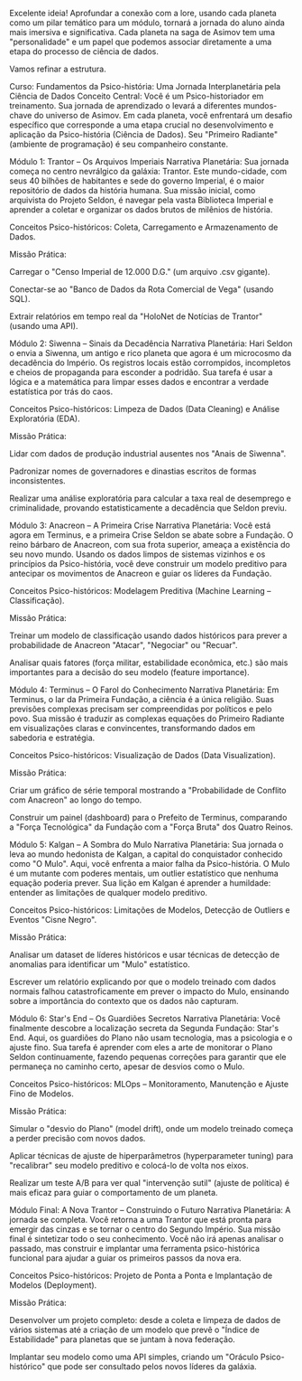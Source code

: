 Excelente ideia! Aprofundar a conexão com a lore, usando cada planeta como um pilar temático para um módulo, tornará a jornada do aluno ainda mais imersiva e significativa. Cada planeta na saga de Asimov tem uma "personalidade" e um papel que podemos associar diretamente a uma etapa do processo de ciência de dados.

Vamos refinar a estrutura.

Curso: Fundamentos da Psico-história: Uma Jornada Interplanetária pela Ciência de Dados
Conceito Central: Você é um Psico-historiador em treinamento. Sua jornada de aprendizado o levará a diferentes mundos-chave do universo de Asimov. Em cada planeta, você enfrentará um desafio específico que corresponde a uma etapa crucial no desenvolvimento e aplicação da Psico-história (Ciência de Dados). Seu "Primeiro Radiante" (ambiente de programação) é seu companheiro constante.

Módulo 1: Trantor – Os Arquivos Imperiais
Narrativa Planetária: Sua jornada começa no centro nevrálgico da galáxia: Trantor. Este mundo-cidade, com seus 40 bilhões de habitantes e sede do governo Imperial, é o maior repositório de dados da história humana. Sua missão inicial, como arquivista do Projeto Seldon, é navegar pela vasta Biblioteca Imperial e aprender a coletar e organizar os dados brutos de milênios de história.

Conceitos Psico-históricos: Coleta, Carregamento e Armazenamento de Dados.

Missão Prática:

Carregar o "Censo Imperial de 12.000 D.G." (um arquivo .csv gigante).

Conectar-se ao "Banco de Dados da Rota Comercial de Vega" (usando SQL).

Extrair relatórios em tempo real da "HoloNet de Notícias de Trantor" (usando uma API).

Módulo 2: Siwenna – Sinais da Decadência
Narrativa Planetária: Hari Seldon o envia a Siwenna, um antigo e rico planeta que agora é um microcosmo da decadência do Império. Os registros locais estão corrompidos, incompletos e cheios de propaganda para esconder a podridão. Sua tarefa é usar a lógica e a matemática para limpar esses dados e encontrar a verdade estatística por trás do caos.

Conceitos Psico-históricos: Limpeza de Dados (Data Cleaning) e Análise Exploratória (EDA).

Missão Prática:

Lidar com dados de produção industrial ausentes nos "Anais de Siwenna".

Padronizar nomes de governadores e dinastias escritos de formas inconsistentes.

Realizar uma análise exploratória para calcular a taxa real de desemprego e criminalidade, provando estatisticamente a decadência que Seldon previu.

Módulo 3: Anacreon – A Primeira Crise
Narrativa Planetária: Você está agora em Terminus, e a primeira Crise Seldon se abate sobre a Fundação. O reino bárbaro de Anacreon, com sua frota superior, ameaça a existência do seu novo mundo. Usando os dados limpos de sistemas vizinhos e os princípios da Psico-história, você deve construir um modelo preditivo para antecipar os movimentos de Anacreon e guiar os líderes da Fundação.

Conceitos Psico-históricos: Modelagem Preditiva (Machine Learning – Classificação).

Missão Prática:

Treinar um modelo de classificação usando dados históricos para prever a probabilidade de Anacreon "Atacar", "Negociar" ou "Recuar".

Analisar quais fatores (força militar, estabilidade econômica, etc.) são mais importantes para a decisão do seu modelo (feature importance).

Módulo 4: Terminus – O Farol do Conhecimento
Narrativa Planetária: Em Terminus, o lar da Primeira Fundação, a ciência é a única religião. Suas previsões complexas precisam ser compreendidas por políticos e pelo povo. Sua missão é traduzir as complexas equações do Primeiro Radiante em visualizações claras e convincentes, transformando dados em sabedoria e estratégia.

Conceitos Psico-históricos: Visualização de Dados (Data Visualization).

Missão Prática:

Criar um gráfico de série temporal mostrando a "Probabilidade de Conflito com Anacreon" ao longo do tempo.

Construir um painel (dashboard) para o Prefeito de Terminus, comparando a "Força Tecnológica" da Fundação com a "Força Bruta" dos Quatro Reinos.

Módulo 5: Kalgan – A Sombra do Mulo
Narrativa Planetária: Sua jornada o leva ao mundo hedonista de Kalgan, a capital do conquistador conhecido como "O Mulo". Aqui, você enfrenta a maior falha da Psico-história. O Mulo é um mutante com poderes mentais, um outlier estatístico que nenhuma equação poderia prever. Sua lição em Kalgan é aprender a humildade: entender as limitações de qualquer modelo preditivo.

Conceitos Psico-históricos: Limitações de Modelos, Detecção de Outliers e Eventos "Cisne Negro".

Missão Prática:

Analisar um dataset de líderes históricos e usar técnicas de detecção de anomalias para identificar um "Mulo" estatístico.

Escrever um relatório explicando por que o modelo treinado com dados normais falhou catastroficamente em prever o impacto do Mulo, ensinando sobre a importância do contexto que os dados não capturam.

Módulo 6: Star's End – Os Guardiões Secretos
Narrativa Planetária: Você finalmente descobre a localização secreta da Segunda Fundação: Star's End. Aqui, os guardiões do Plano não usam tecnologia, mas a psicologia e o ajuste fino. Sua tarefa é aprender com eles a arte de monitorar o Plano Seldon continuamente, fazendo pequenas correções para garantir que ele permaneça no caminho certo, apesar de desvios como o Mulo.

Conceitos Psico-históricos: MLOps – Monitoramento, Manutenção e Ajuste Fino de Modelos.

Missão Prática:

Simular o "desvio do Plano" (model drift), onde um modelo treinado começa a perder precisão com novos dados.

Aplicar técnicas de ajuste de hiperparâmetros (hyperparameter tuning) para "recalibrar" seu modelo preditivo e colocá-lo de volta nos eixos.

Realizar um teste A/B para ver qual "intervenção sutil" (ajuste de política) é mais eficaz para guiar o comportamento de um planeta.

Módulo Final: A Nova Trantor – Construindo o Futuro
Narrativa Planetária: A jornada se completa. Você retorna a uma Trantor que está pronta para emergir das cinzas e se tornar o centro do Segundo Império. Sua missão final é sintetizar todo o seu conhecimento. Você não irá apenas analisar o passado, mas construir e implantar uma ferramenta psico-histórica funcional para ajudar a guiar os primeiros passos da nova era.

Conceitos Psico-históricos: Projeto de Ponta a Ponta e Implantação de Modelos (Deployment).

Missão Prática:

Desenvolver um projeto completo: desde a coleta e limpeza de dados de vários sistemas até a criação de um modelo que prevê o "Índice de Estabilidade" para planetas que se juntam à nova federação.

Implantar seu modelo como uma API simples, criando um "Oráculo Psico-histórico" que pode ser consultado pelos novos líderes da galáxia.
